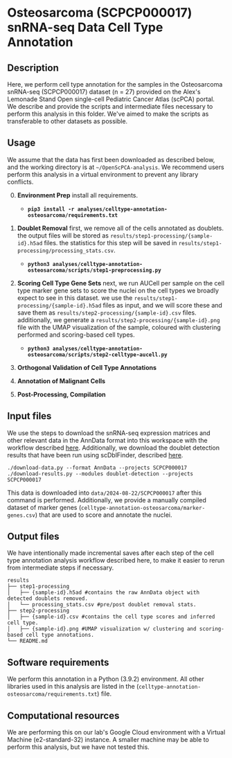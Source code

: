 # Osteosarcoma (SCPCP000017) snRNA-seq Data Cell Type Annotation

## Description

Here, we perform cell type annotation for the samples in the Osteosarcoma snRNA-seq (SCPCP000017) dataset (n = 27) provided on the Alex's Lemonade Stand Open single-cell Pediatric Cancer Atlas (scPCA) portal. 
We describe and provide the scripts and intermediate files necessary to perform this analysis in this folder. We've aimed to make the scripts as transferable to other datasets as possible. 

## Usage

We assume that the data has first been downloaded as described below, and the working directory is at `~/OpenScPCA-analysis`. We recommend users perform this analysis in a virtual environment to prevent any library conflicts. 

0. **Environment Prep**
install all requirements. 
    - **`pip3 install -r analyses/celltype-annotation-osteosarcoma/requirements.txt`**
1. **Doublet Removal**
first, we remove all of the cells annotated as doublets. the output files will be stored as `results/step1-processing/{sample-id}.h5ad` files. the statistics for this step will be saved in `results/step1-processing/processing_stats.csv`.
    - **`python3 analyses/celltype-annotation-osteosarcoma/scripts/step1-preprocessing.py`**
2. **Scoring Cell Type Gene Sets**
next, we run AUCell per sample on the cell type marker gene sets to score the nuclei on the cell types we broadly expect to see in this dataset. we use the `results/step1-processing/{sample-id}.h5ad` files as input, and we will score these and save them as `results/step2-processing/{sample-id}.csv` files. additionally, we generate a `results/step2-processing/{sample-id}.png` file with the UMAP visualization of the sample, coloured with clustering performed and scoring-based cell types.  
    - **`python3 analyses/celltype-annotation-osteosarcoma/scripts/step2-celltype-aucell.py`**
3. **Orthogonal Validation of Cell Type Annotations**

4. **Annotation of Malignant Cells**
5. **Post-Processing, Compilation**

## Input files

We use the steps to download the snRNA-seq expression matrices and other relevant data in the AnnData format into this workspace with the workflow described [here](https://openscpca.readthedocs.io/en/latest/getting-started/accessing-resources/getting-access-to-data/). Additionally, we download the doublet detection results that have been run using scDblFinder, described [here](https://openscpca.readthedocs.io/en/latest/getting-started/accessing-resources/getting-access-to-data/#accessing-scpca-module-results). 
```
./download-data.py --format AnnData --projects SCPCP000017
./download-results.py --modules doublet-detection --projects SCPCP000017
```
This data is downloaded into `data/2024-08-22/SCPCP000017` after this command is performed. 
Additionally, we provide a manually compiled dataset of marker genes (`celltype-annotation-osteosarcoma/marker-genes.csv`) that are used to score and annotate the nuclei. 

## Output files

We have intentionally made incremental saves after each step of the cell type annotation analysis workflow described here, to make it easier to rerun from intermediate steps if necessary.

```
results
├── step1-processing
│   ├── {sample-id}.h5ad #contains the raw AnnData object with detected doublets removed.
│   └── processing_stats.csv #pre/post doublet removal stats.
├── step2-processing
│   ├── {sample-id}.csv #contains the cell type scores and inferred cell type.  
│   ├── {sample-id}.png #UMAP visualization w/ clustering and scoring-based cell type annotations.
└── README.md
```

## Software requirements

We perform this annotation in a Python (3.9.2) environment. All other libraries used in this analysis are listed in the (`celltype-annotation-osteosarcoma/requirements.txt`) file.

## Computational resources

We are performing this on our lab's Google Cloud environment with a Virtual Machine (e2-standard-32) instance. 
A smaller machine may be able to perform this analysis, but we have not tested this. 
